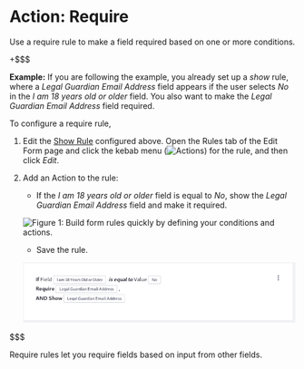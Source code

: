 # Action: Require [](id=action-require)

Use a require rule to make a field required based on one or more conditions.

+$$$

**Example:** If you are following the example, you already set up a _show_ rule,
where a *Legal Guardian Email Address* field appears if the user selects *No* in
the *I am 18 years old or older* field. You also want to make the *Legal
Guardian Email Address* field required.

To configure a require rule, 

1. Edit the [Show
   Rule](/discover/portal/-/knowledge_base/7-1/action-show-and-hide)
   configured above. Open the Rules tab of the Edit Form page and click the
   kebab menu (![Actions](../../../images/icon-actions.png)) for the rule, and
   then click *Edit*.
2. Add an Action to the rule:
    - If the *I am 18 years old or older* field is equal to *No*, show the
        *Legal Guardian Email Address* field and make it required.

    ![Figure 1: Build form rules quickly by defining your conditions and
    actions.](../../../images/forms-require-rule.png)

    - Save the rule. 

    ![Figure 2: Once a rule is saved, it is displayed so that you can easily understand what it does.](../../../images/forms-require-rule2.png)

$$$

Require rules let you require fields based on input from other fields.
